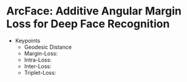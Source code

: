 # ArcFace: Additive Angular Margin Loss for Deep Face Recognition

* Keypoints
  * Geodesic Distance
  * Margin-Loss: 
  * Intra-Loss:
  * Inter-Loss:
  * Triplet-Loss:
